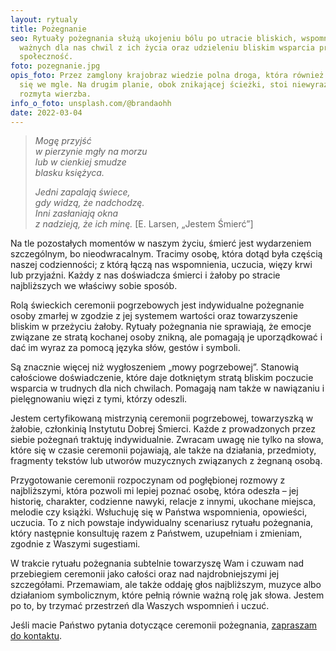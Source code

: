 ```yaml
---
layout: rytualy
title: Pożegnanie
seo: Rytuały pożegnania służą ukojeniu bólu po utracie bliskich, wspomnieniu
  ważnych dla nas chwil z ich życia oraz udzieleniu bliskim wsparcia przez całą
  społeczność.
foto: pozegnanie.jpg
opis_foto: Przez zamglony krajobraz wiedzie polna droga, która również rozmywa
  się we mgle. Na drugim planie, obok znikającej ścieżki, stoi niewyraźna,
  rozmyta wierzba.
info_o_foto: unsplash.com/@brandaohh
date: 2022-03-04
---
```

> *Mogę przyjść*\
> *w pierzynie mgły na morzu*\
> *lub w cienkiej smudze*\
> *blasku księżyca.*
>
> *Jedni zapalają świece,*\
> *gdy widzą, że nadchodzę.*\
> *Inni zasłaniają okna*\
> *z nadzieją, że ich minę.* \[E. Larsen, „Jestem Śmierć”]

Na tle pozostałych momentów w naszym życiu, śmierć jest wydarzeniem szczególnym, bo nieodwracalnym. Tracimy osobę, która dotąd była częścią naszej codzienności; z którą łączą nas wspomnienia, uczucia, więzy krwi lub przyjaźni. Każdy z nas doświadcza śmierci i żałoby po stracie najbliższych we właściwy sobie sposób.

Rolą świeckich ceremonii pogrzebowych jest indywidualne pożegnanie osoby zmarłej w zgodzie z jej systemem wartości oraz towarzyszenie bliskim w przeżyciu żałoby. Rytuały pożegnania nie sprawiają, że emocje związane ze stratą kochanej osoby znikną, ale pomagają je uporządkować i dać im wyraz za pomocą języka słów, gestów i symboli.

Są znacznie więcej niż wygłoszeniem „mowy pogrzebowej”. Stanowią całościowe doświadczenie, które daje dotkniętym stratą bliskim poczucie wsparcia w trudnych dla nich chwilach. Pomagają nam także w nawiązaniu i pielęgnowaniu więzi z tymi, którzy odeszli. 

Jestem certyfikowaną mistrzynią ceremonii pogrzebowej, towarzyszką w żałobie, członkinią Instytutu Dobrej Śmierci. Każde z prowadzonych przez siebie pożegnań traktuję indywidualnie. Zwracam uwagę nie tylko na słowa, które się w czasie ceremonii pojawiają, ale także na działania, przedmioty, fragmenty tekstów lub utworów muzycznych związanych z żegnaną osobą.

Przygotowanie ceremonii rozpoczynam od pogłębionej rozmowy z najbliższymi, która pozwoli mi lepiej poznać osobę, która odeszła – jej historię, charakter, codzienne nawyki, relacje z innymi, ukochane miejsca, melodie czy książki. Wsłuchuję się w Państwa wspomnienia, opowieści, uczucia. To z nich powstaje indywidualny scenariusz rytuału pożegnania, który następnie konsultuję razem z Państwem, uzupełniam i zmieniam, zgodnie z Waszymi sugestiami. 

W trakcie rytuału pożegnania subtelnie towarzyszę Wam i czuwam nad przebiegiem ceremonii jako całości oraz nad najdrobniejszymi jej szczegółami. Przemawiam, ale także  oddaję głos najbliższym, muzyce albo działaniom symbolicznym, które pełnią równie ważną rolę jak słowa. Jestem po to, by trzymać przestrzeń dla Waszych wspomnień i uczuć.

Jeśli macie Państwo pytania dotyczące ceremonii pożegnania, [zapraszam do kontaktu](https://www.naprogu.pl/kontakt/).